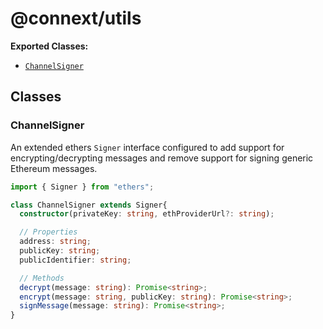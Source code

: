 
# @connext/utils

**Exported Classes:**
 - [`ChannelSigner`](#channelsigner)



## Classes


### ChannelSigner

An extended ethers `Signer` interface configured to add support for encrypting/decrypting messages and remove support for signing generic Ethereum messages.

```typescript
import { Signer } from "ethers";

class ChannelSigner extends Signer{
  constructor(privateKey: string, ethProviderUrl?: string);

  // Properties
  address: string;
  publicKey: string;
  publicIdentifier: string;

  // Methods
  decrypt(message: string): Promise<string>;
  encrypt(message: string, publicKey: string): Promise<string>;
  signMessage(message: string): Promise<string>;
}
```


